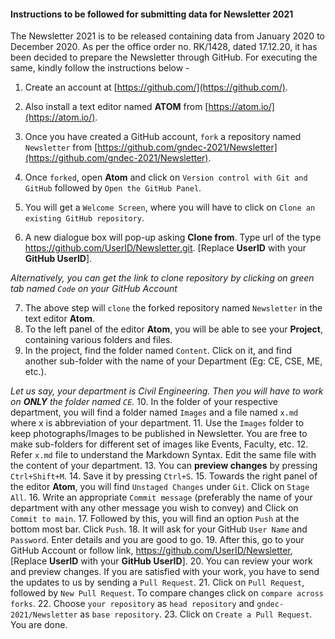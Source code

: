 
#### Instructions to be followed for submitting data for Newsletter 2021

The Newsletter 2021 is to be released containing data from January 2020 to December 2020. As per the office order no. RK/1428, dated 17.12.20, it has been decided to prepare the Newsletter through GitHub. For executing the same, kindly follow the instructions below -

1. Create an account at [https://github.com/](https://github.com/).

2. Also install a text editor named **ATOM** from [https://atom.io/](https://atom.io/).
3. Once you have created a GitHub account, `fork` a repository named `Newsletter` from [https://github.com/gndec-2021/Newsletter](https://github.com/gndec-2021/Newsletter).
4. Once `forked`, open **Atom** and click on `Version control with Git and GitHub` followed by `Open the GitHub Panel`.
5. You will get a `Welcome Screen`, where you will have to click on `Clone an existing GitHub repository`.
6. A new dialogue box will pop-up asking **Clone from**. Type url of the type https://github.com/UserID/Newsletter.git. [Replace **UserID** with your **GitHub UserID**].

  *Alternatively, you can get the link to clone repository by clicking on green tab named `Code` on your GitHub Account*

7. The above step will `clone` the forked repository named `Newsletter` in the text editor **Atom**.
8. To the left panel of the editor **Atom**, you will be able to see your **Project**, containing various folders and files.
9. In the project, find the folder named `Content`. Click on it, and find another sub-folder with the name of your Department (Eg: CE, CSE, ME, etc.).

  *Let us say, your department is Civil Engineering. Then you will have to work on **ONLY** the folder named `CE`.*
10. In the folder of your respective department, you will find a folder named `Images` and a file named `x.md` where x is abbreviation of your department.
11. Use the `Images` folder to keep photographs/Images to be published in Newsletter. You are free to make sub-folders for different set of images like Events, Faculty, etc.
12. Refer `x.md` file to understand the Markdown Syntax. Edit the same file with the content of your department.
13. You can **preview changes** by pressing `Ctrl+Shift+M`.
14. Save it by pressing `Ctrl+S`.
15. Towards the right panel of the editor **Atom**, you will find `Unstaged Changes` under `Git`. Click on `Stage All`.
16. Write an appropriate `Commit message` (preferably the name of your department with any other message you wish to convey) and Click on `Commit to main`.
17. Followed by this, you will find an option `Push` at the bottom most bar. Click `Push`.
18. It will ask for your GitHub `User Name` and `Password`. Enter details and you are good to go.
19. After this, go to your GitHub Account or follow link, https://github.com/UserID/Newsletter, [Replace **UserID** with your **GitHub UserID**].
20. You can review your work and preview changes. If you are satisfied with your work, you have to send the updates to us by sending a `Pull Request`.
21. Click on `Pull Request`, followed by `New Pull Request`. To compare changes click on `compare across forks`.
22. Choose `your repository` as `head repository` and `gndec-2021/Newsletter` as `base repository`.
23. Click on `Create a Pull Request`. You are done.
